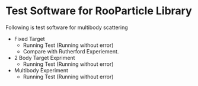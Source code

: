 # Test Software for RooParticle Library

Following is test software for multibody scattering

* Fixed Target
    * Running Test (Running without error)
    * Compare with Rutherford Experiement.
* 2 Body Target Expriment
    * Running Test (Running without error)
* Multibody Experiment
    * Running Test (Running without error)
